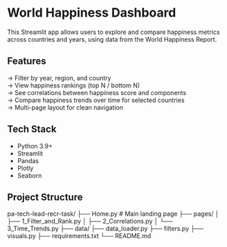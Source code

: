 # World Happiness Dashboard

This Streamlit app allows users to explore and compare happiness metrics across countries and years, using data from the World Happiness Report.

##  Features

-> Filter by year, region, and country  
-> View happiness rankings (top N / bottom N)  
-> See correlations between happiness score and components  
-> Compare happiness trends over time for selected countries  
-> Multi-page layout for clean navigation  

##  Tech Stack

- Python 3.9+
- Streamlit
- Pandas
- Plotly
- Seaborn

## Project Structure
pa-tech-lead-recr-task/
    ├── Home.py # Main landing page
    ├── pages/
    │ ├── 1_Filter_and_Rank.py
    │ ├── 2_Correlations.py
    │ └── 3_Time_Trends.py
    ├── data/ 
    ├── data_loader.py
    ├── filters.py
    ├── visuals.py
    ├── requirements.txt
    └── README.md


